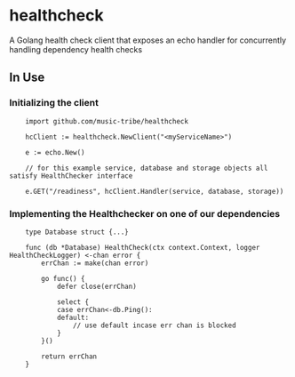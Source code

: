 # healthcheck
A Golang health check client that exposes an echo handler for concurrently handling dependency health checks

## In Use

### Initializing the client
```golang
    import github.com/music-tribe/healthcheck

    hcClient := healthcheck.NewClient("<myServiceName>")

    e := echo.New()

    // for this example service, database and storage objects all satisfy HealthChecker interface

    e.GET("/readiness", hcClient.Handler(service, database, storage))
```

### Implementing the Healthchecker on one of our dependencies
```golang
    type Database struct {...}

    func (db *Database) HealthCheck(ctx context.Context, logger HealthCheckLogger) <-chan error {
        errChan := make(chan error)

        go func() {
            defer close(errChan)

            select {
            case errChan<-db.Ping():
            default:
                // use default incase err chan is blocked
            }
        }()

        return errChan
    }
